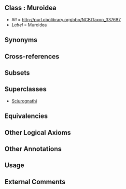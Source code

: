 
## Class : Muroidea

 * *IRI* = http://purl.obolibrary.org/obo/NCBITaxon_337687
 * *Label* = Muroidea

## Synonyms


## Cross-references


## Subsets


## Superclasses

 * [Sciurognathi](../../NCBITaxon/53/NCBITaxon_33553.md)

## Equivalencies


## Other Logical Axioms


## Other Annotations


## Usage


## External Comments

